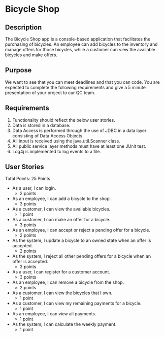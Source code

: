 # Bicycle Shop

## Description

   The Bicycle Shop app is a console-based application that facilitates the purchasing of bicycles. An employee can add bicycles to the inventory and manage offers for those bicycles, while a customer can view the available bicycles and make offers.
	
## Purpose

   We want to see that you can meet deadlines and that you can code. You are expected to complete the following requirements and give a 5 minute presentation of your project to our QC team.

## Requirements
1. Functionality should reflect the below user stories.
2. Data is stored in a database.
3. Data Access is performed through the use of JDBC in a data layer consisting of Data Access Objects.
4. All input is received using the java.util.Scanner class.
5. All public service layer methods must have at least one JUnit test.
6. Log4j is implemented to log events to a file.	


## User Stories
Total Points: 25 Points

* As a user, I can login.
	* 2 points
* As an employee, I can add a bicycle to the shop.
	* 3 points
* As a customer, I can view the available bicycles.
	* 1 point
* As a customer, I can make an offer for a bicycle.
	* 3 points
* As an employee, I can accept or reject a pending offer for a bicycle.
	* 2 points
* As the system, I update a bicycle to an owned state when an offer is accepted.
	* 2 points
* As the system, I reject all other pending offers for a bicycle when an offer is accepted.
	* 3 points
* As a user, I can register for a customer account.
	* 3 points
* As an employee, I can remove a bicycle from the shop.
	* 2 points
* As a customer, I can view the bicycles that I own.
	* 1 point
* As a customer, I can view my remaining payments for a bicycle.
	* 1 point
* As an employee, I can view all payments.
	* 1 point
* As the system, I can calculate the weekly payment.
	* 1 point
